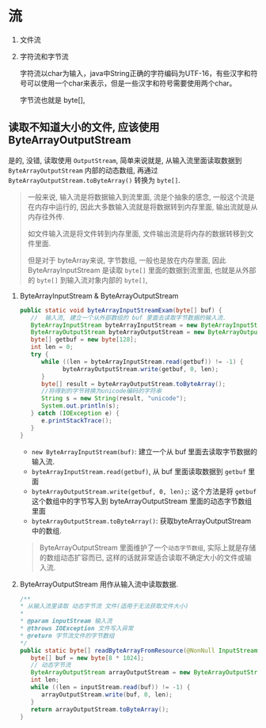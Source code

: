 # 流

1. 文件流

2. 字符流和字节流

   字符流以char为输入，java中String正确的字符编码为UTF-16，有些汉字和符号可以使用一个char来表示，但是一些汉字和符号需要使用两个char。

   字节流也就是 byte[], 

## 读取不知道大小的文件, 应该使用 ByteArrayOutputStream

是的, 没错, 读取使用 `OutputStream`, 简单来说就是, 从输入流里面读取数据到 `ByteArrayOutputStream` 内部的动态数组, 再通过 `ByteArrayOutputStream.toByteArray()` 转换为 `byte[]`.

> 一般来说, 输入流是将数据输入到流里面, 流是个抽象的感念, 一般这个流是在内存中运行的, 因此大多数输入流就是将数据转到内存里面, 输出流就是从内存往外传.
> 
> 如文件输入流是将文件转到内存里面, 文件输出流是将内存的数据转移到文件里面.
> 
> 但是对于 byteArray来说, 字节数组, 一般也是放在内存里面, 因此 ByteArrayInputStream 是读取 `byte[]` 里面的数据到流里面, 也就是从外部的 `byte[]` 到输入流对象内部的 `byte[]`,

1. ByteArrayInputStream & ByteArrayOutputStream

   ```java
   public static void byteArrayInputStreamExam(byte[] buf) {
      //  输入流, 建立一个从外部数组的 buf 里面去读取字节数据的输入流.
      ByteArrayInputStream byteArrayInputStream = new ByteArrayInputStream(buf);
      ByteArrayOutputStream byteArrayOutputStream = new ByteArrayOutputStream();
      byte[] getbuf = new byte[128];
      int len = 0;
      try {
         while ((len = byteArrayInputStream.read(getbuf)) != -1) {
               byteArrayOutputStream.write(getbuf, 0, len);
         }
         byte[] result = byteArrayOutputStream.toByteArray();
         //将得到的字节转换为unicode编码的字符串
         String s = new String(result, "unicode");
         System.out.println(s);
      } catch (IOException e) {
         e.printStackTrace();
      }
   }
   ```

   - `new ByteArrayInputStream(buf)`: 建立一个从 buf 里面去读取字节数据的输入流.
   - `byteArrayInputStream.read(getbuf)`, 从 buf 里面读取数据到 `getbuf` 里面
   - `byteArrayOutputStream.write(getbuf, 0, len);`: 这个方法是将 `getbuf`这个数组中的字节写入到 byteArrayOutputStream 里面的动态字节数组里面
   - `byteArrayOutputStream.toByteArray()`: 获取byteArrayOutputStream中的数组.

   > ByteArrayOutputStream 里面维护了一个`动态字节数组`, 实际上就是存储的数组动态扩容而已, 这样的话就非常适合读取不确定大小的文件或输入流.

2. ByteArrayOutputStream 用作从输入流中读取数据.

   ```java
   /**
   * 从输入流里读取 动态字节流 文件(适用于无法获取文件大小)
   *
   * @param inputStream 输入流
   * @throws IOException 文件写入异常
   * @return 字节流文件的字节数组
   */
   public static byte[] readByteArrayFromResource(@NonNull InputStream inputStream) throws IOException {
      byte[] buf = new byte[8 * 1024];
      // 动态字节流
      ByteArrayOutputStream arrayOutputStream = new ByteArrayOutputStream();
      int len;
      while ((len = inputStream.read(buf)) != -1) {
         arrayOutputStream.write(buf, 0, len);
      }
      return arrayOutputStream.toByteArray();
   }
   ```
